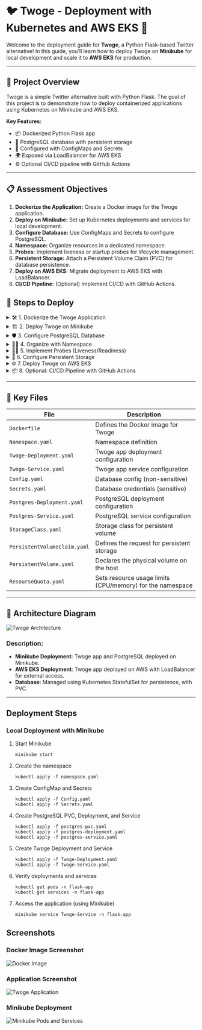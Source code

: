 
# 🐦 Twoge - Deployment with Kubernetes and AWS EKS 🚀

Welcome to the deployment guide for **Twoge**, a Python Flask-based Twitter alternative! In this guide, you'll learn how to deploy Twoge on **Minikube** for local development and scale it to **AWS EKS** for production.

---

## 🚀 Project Overview

Twoge is a simple Twitter alternative built with Python Flask. The goal of this project is to demonstrate how to deploy containerized applications using Kubernetes on Minikube and AWS EKS.

**Key Features:**
- 📦 Dockerized Python Flask app
- 🐘 PostgreSQL database with persistent storage
- 🔐 Configured with ConfigMaps and Secrets
- 🌍 Exposed via LoadBalancer for AWS EKS
- ⚙️ Optional CI/CD pipeline with GitHub Actions

---

## 📋 Assessment Objectives
1. **Dockerize the Application:** Create a Docker image for the Twoge application.
2. **Deploy on Minikube:** Set up Kubernetes deployments and services for local development.
3. **Configure Database:** Use ConfigMaps and Secrets to configure PostgreSQL.
4. **Namespace:** Organize resources in a dedicated namespace.
5. **Probes:** Implement liveness or startup probes for lifecycle management.
6. **Persistent Storage:** Attach a Persistent Volume Claim (PVC) for database persistence.
7. **Deploy on AWS EKS:** Migrate deployment to AWS EKS with LoadBalancer.
8. **CI/CD Pipeline:** (Optional) Implement CI/CD with GitHub Actions.


## 🚧 Steps to Deploy

<details>
  <summary>🛠️ 1. Dockerize the Twoge Application</summary>
  
- Create a `Dockerfile` for the Twoge Flask application.
- Build the Docker image using:
  ```bash
  docker build -t twoge-app .
  ```

</details>

<details>
  <summary>🏗️ 2. Deploy Twoge on Minikube</summary>

- Write deployment and service YAML files for the application and database.
- Apply the configuration:
  ```bash
  kubectl apply -f namespace.yaml
  kubectl apply -f configmap.yaml
  kubectl apply -f secrets.yaml
  kubectl apply -f db-deployment.yaml
  kubectl apply -f db-service.yaml
  kubectl apply -f twoge-deployment.yaml
  kubectl apply -f twoge-service.yaml
  ```
  
</details>

<details>
  <summary>🛡️ 3. Configure PostgreSQL Database</summary>

- Store PostgreSQL credentials in Kubernetes Secrets:
  ```yaml
  # secrets.yaml
  apiVersion: v1
  kind: Secret
  metadata:
	name: twoge-secrets
	namespace: jose
  type: Opaque
  data:
	POSTGRES_PASSWORD: cGFzc3dvcmQ=   # base64-encoded "password"
	POSTGRES_USER: dHdvZ2U=           # base64-encoded "twoge"
	POSTGRES_DB: dHdvZ2U=             # base64-encoded "twoge"
  ```

</details>

<details>
  <summary>🧑‍💻 4. Organize with Namespace</summary>

- Use `namespace.yaml` to define a namespace for Twoge:
  ```yaml
  # namespace.yaml
  apiVersion: v1
  kind: Namespace
  metadata:
	name: jose
  ```

</details>

<details>
  <summary>👨‍⚕️ 5. Implement Probes (Liveness/Readiness)</summary>

- Implement a probe in your Twoge deployment YAML file:
  ```yaml
  livenessProbe:
	httpGet:
	  path: /
	  port: 80
	initialDelaySeconds: 5
	periodSeconds: 5
	timeoutSeconds: 10
  ```

</details>

<details>
  <summary>💾 6. Configure Persistent Storage</summary>

- Use Persistent Volume Claims (PVC) to persist PostgreSQL data:
  ```yaml
  # pvc.yaml
  apiVersion: v1
  kind: PersistentVolumeClaim
  metadata:
	name: twoge-pvc
	namespace: jose
  spec:
	accessModes:
	  - ReadWriteOnce
	resources:
	  requests:
		storage: 1Gi
  ```

</details>

<details>
  <summary>🌐 7. Deploy Twoge on AWS EKS</summary>

- After configuring AWS EKS, migrate the deployment to the cloud.
- Change the service type to `LoadBalancer` for public access:
  ```yaml
  # twoge-service.yaml
  apiVersion: v1
  kind: Service
  metadata:
	name: twoge-service
	namespace: jose
  spec:
	selector:
	  app: twoge
	ports:
	  - protocol: TCP
		port: 80
		targetPort: 80
	type: LoadBalancer
  ```

</details>

<details>
  <summary>📦 8. Optional: CI/CD Pipeline with GitHub Actions</summary>

- Automate your deployments using GitHub Actions for CI/CD.
  
</details>

---

## 📑 Key Files

| File                        | Description |
|-----------------------------|-------------|
| `Dockerfile`                | Defines the Docker image for Twoge |
| `Namespace.yaml`            | Namespace definition |
| `Twoge-Deployment.yaml`     | Twoge app deployment configuration |
| `Twoge-Service.yaml`        | Twoge app service configuration |
| `Config.yaml`               | Database config (non-sensitive) |
| `Secrets.yaml`              | Database credentials (sensitive) |
| `Postgres-Deployment.yaml` | PostgreSQL deployment configuration |
| `Postgres-Service.yaml`    | PostgreSQL service configuration |
| `StorageClass.yaml`        | Storage class for persistent volume |
| `PersistentVolumeClaim.yaml`| Defines the request for persistent storage |
| `PersistentVolume.yaml`     | Declares the physical volume on the host |
| `ResourseQuota.yaml`        | Sets resource usage limits (CPU/memory) for the namespace |

---

## 🎯 Architecture Diagram

![Twoge Architecture](https://i.imgur.com/opBTkrY.png)


### Description:
- **Minikube Deployment**: Twoge app and PostgreSQL deployed on Minikube.
- **AWS EKS Deployment**: Twoge app deployed on AWS with LoadBalancer for external access.
- **Database**: Managed using Kubernetes StatefulSet for persistence, with PVC.

---

## Deployment Steps 

### Local Deployment with Minikube

1. Start Minikube

   ```
   minikube start
   ```

2. Create the namespace

   ```
   kubectl apply -f namespace.yaml
   ```

3. Create ConfigMap and Secrets

   ```
   kubectl apply -f Config.yaml
   kubectl apply -f Secrets.yaml
   ```

4. Create PostgreSQL PVC, Deployment, and Service

   ```
   kubectl apply -f postgres-pvc.yaml
   kubectl apply -f postgres-deployment.yaml
   kubectl apply -f postgres-service.yaml
   ```

5. Create Twoge Deployment and Service

   ```
   kubectl apply -f Twoge-Deployment.yaml
   kubectl apply -f Twoge-Service.yaml
   ```

6. Verify deployments and services

   ```
   kubectl get pods -n flask-app
   kubectl get services -n flask-app
   ```

7. Access the application (using Minikube)
   ```
   minikube service Twoge-Service -n flask-app
   ```

## Screenshots

### Docker Image Screenshot

![Docker Image](https://imgur.com/dQYoe0I.png)

### Application Screenshot

![Twoge Application](https://imgur.com/9hPlEV5.png)

### Minikube Deployment

![Minikube Pods and Services](https://imgur.com/Nn5kRSL.png)
